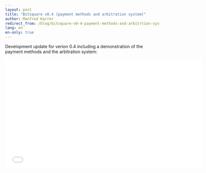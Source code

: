 ```yaml
---
layout: post
title: "Bitsquare v0.4 (payment methods and arbitration system)"
author: Manfred Karrer
redirect_from: /blog/bitsquare-v0-4-payment-methods-and-arbitrtion-system
lang: en
en-only: true
---
```

Development update for verion 0.4 including a demonstration of the payment methods and the arbitration system:

<iframe src="//player.vimeo.com/video/131086362" width="640" height="360" frameborder="0" webkitallowfullscreen mozallowfullscreen allowfullscreen></iframe>

